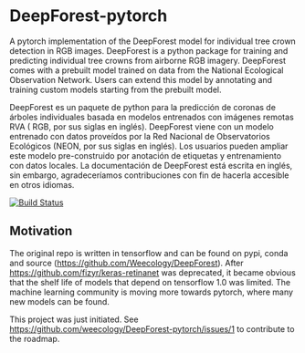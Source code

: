 # DeepForest-pytorch

A pytorch implementation of the DeepForest model for individual tree crown detection in RGB images. DeepForest is a python package for training and predicting individual tree crowns from airborne RGB imagery. DeepForest comes with a prebuilt model trained on data from the National Ecological Observation Network. Users can extend this model by annotating and training custom models starting from the prebuilt model.

DeepForest es un paquete de python para la predicción de coronas de árboles individuales basada en modelos entrenados con imágenes remotas RVA ( RGB, por sus siglas en inglés). DeepForest viene con un modelo entrenado con datos proveídos por la Red Nacional de Observatorios Ecológicos (NEON, por sus siglas en inglés). Los usuarios pueden ampliar este modelo pre-construido por anotación de etiquetas y entrenamiento con datos locales. La documentación de DeepForest está escrita en inglés, sin embargo, agradeceríamos contribuciones con fin de hacerla accesible en otros idiomas.

[![Build Status](https://travis-ci.org/weecology/DeepForest-pytorch.svg?branch=master)](https://travis-ci.org/weecology/DeepForest-pytorch)

## Motivation

The original repo is written in tensorflow and can be found on pypi, conda and source (https://github.com/Weecology/DeepForest). After https://github.com/fizyr/keras-retinanet was deprecated, it became obvious that the shelf life of models that depend on tensorflow 1.0 was limited. The machine learning community is moving more towards pytorch, where many new models can be found. 

This project was just initiated. See https://github.com/weecology/DeepForest-pytorch/issues/1 to contribute to the roadmap.
